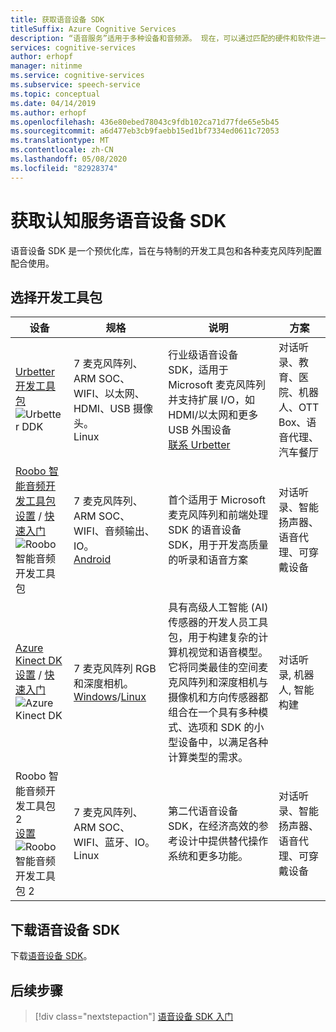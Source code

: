 ```yaml
---
title: 获取语音设备 SDK
titleSuffix: Azure Cognitive Services
description: “语音服务”适用于多种设备和音频源。 现在，可以通过匹配的硬件和软件进一步利用语音应用程序。 本文介绍如何访问语音设备 SDK 并开始开发。
services: cognitive-services
author: erhopf
manager: nitinme
ms.service: cognitive-services
ms.subservice: speech-service
ms.topic: conceptual
ms.date: 04/14/2019
ms.author: erhopf
ms.openlocfilehash: 436e80ebed78043c9fdb102ca71d77fde65e5b45
ms.sourcegitcommit: a6d477eb3cb9faebb15ed1bf7334ed0611c72053
ms.translationtype: MT
ms.contentlocale: zh-CN
ms.lasthandoff: 05/08/2020
ms.locfileid: "82928374"
---
```

# <a name="get-the-cognitive-services-speech-devices-sdk"></a>获取认知服务语音设备 SDK

语音设备 SDK 是一个预优化库，旨在与特制的开发工具包和各种麦克风阵列配置配合使用。

## <a name="choose-a-development-kit"></a>选择开发工具包

|设备|规格|说明|方案|
|--|--|--|--|
|[Urbetter 开发工具包](http://www.urbetter.com/products_56/278.html)![Urbetter DDK](media/speech-devices-sdk/device-urbetter.jpg)|7 麦克风阵列、ARM SOC、WIFI、以太网、HDMI、USB 摄像头。 <br>Linux|行业级语音设备 SDK，适用于 Microsoft 麦克风阵列并支持扩展 I/O，如 HDMI/以太网和更多 USB 外围设备 <br> [联系 Urbetter](http://www.urbetter.com/products_56/278.html)|对话听录、教育、医院、机器人、OTT Box、语音代理、汽车餐厅|
|[Roobo 智能音频开发工具包](https://ddk.roobo.com)<br>[设置](speech-devices-sdk-roobo-v1.md) / [快速入门](speech-devices-sdk-android-quickstart.md)![Roobo 智能音频开发工具包](media/speech-devices-sdk/device-roobo-v1.jpg)|7 麦克风阵列、ARM SOC、WIFI、音频输出、IO。 <br>[Android](speech-devices-sdk-android-quickstart.md)|首个适用于 Microsoft 麦克风阵列和前端处理 SDK 的语音设备 SDK，用于开发高质量的听录和语音方案|对话听录、智能扬声器、语音代理、可穿戴设备|
|[Azure Kinect DK](https://azure.microsoft.com/services/kinect-dk/)<br>[设置](https://docs.microsoft.com/azure/Kinect-dk/set-up-azure-kinect-dk) / [快速入门](speech-devices-sdk-windows-quickstart.md)![Azure Kinect DK](media/speech-devices-sdk/device-azure-kinect-dk.jpg)|7 麦克风阵列 RGB 和深度相机。 <br>[Windows](speech-devices-sdk-windows-quickstart.md)/[Linux](speech-devices-sdk-linux-quickstart.md)|具有高级人工智能 (AI) 传感器的开发人员工具包，用于构建复杂的计算机视觉和语音模型。 它将同类最佳的空间麦克风阵列和深度相机与摄像机和方向传感器都组合在一个具有多种模式、选项和 SDK 的小型设备中，以满足各种计算类型的需求。|对话听录, 机器人, 智能构建|
|Roobo 智能音频开发工具包 2<br>[设置](speech-devices-sdk-roobo-v2.md)<br>![Roobo 智能音频开发工具包 2](media/speech-devices-sdk/device-roobo-v2.jpg)|7 麦克风阵列、ARM SOC、WIFI、蓝牙、IO。 <br>Linux|第二代语音设备 SDK，在经济高效的参考设计中提供替代操作系统和更多功能。|对话听录、智能扬声器、语音代理、可穿戴设备|


## <a name="download-the-speech-devices-sdk"></a>下载语音设备 SDK

下载[语音设备 SDK](https://aka.ms/sdsdk-download)。

## <a name="next-steps"></a>后续步骤

> [!div class="nextstepaction"]
> [语音设备 SDK 入门](https://aka.ms/sdsdk-quickstart)
